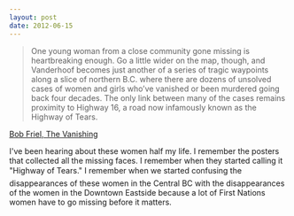 ```yaml
---
layout: post
date: 2012-06-15
---
```


>One young woman from a close community gone missing is heartbreaking enough. Go a little wider on the map, though, and Vanderhoof becomes just another of a series of tragic waypoints along a slice of northern B.C. where there are dozens of unsolved cases of women and girls who’ve vanished or been murdered going back four decades. The only link between many of the cases remains proximity to Highway 16, a road now infamously known as the Highway of Tears. 

[Bob Friel, The Vanishing](https://www.outsideonline.com/1900566/vanishing)

I've been hearing about these women half my life. I remember the posters that collected all the missing faces. I remember when they started calling it "Highway of Tears." I remember when we started confusing the disappearances of these women in the Central BC with the disappearances of the women in the Downtown Eastside because a lot of First Nations women have to go missing before it matters. 
